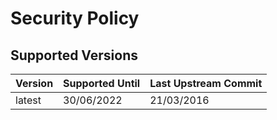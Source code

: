 # Security Policy

## Supported Versions

| Version | Supported Until | Last Upstream Commit |
| ------- | --------------- | -------------------- |
| latest  | 30/06/2022      | 21/03/2016           |
